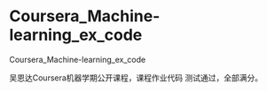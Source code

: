 # Coursera_Machine-learning_ex_code
Coursera_Machine-learning_ex_code

吴恩达Coursera机器学期公开课程，课程作业代码
测试通过，全部满分。